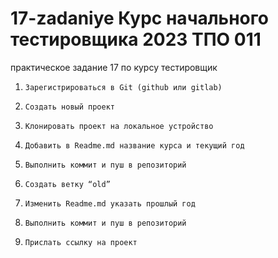 # 17-zadaniye Курс начального тестировщика 2023 ТПО 011
практическое задание 17 по курсу тестировщик
1.     Зарегистрироваться в Git (github или gitlab)

2.     Создать новый проект

3.     Клонировать проект на локальное устройство

4.     Добавить в Readme.md название курса и текущий год

5.     Выполнить коммит и пуш в репозиторий

6.     Создать ветку “old”

7.     Изменить Readme.md указать прошлый год

8.     Выполнить коммит и пуш в репозиторий

9.     Прислать ссылку на проект
